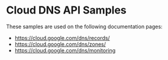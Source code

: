# Cloud DNS API Samples

<!-- auto-doc-link -->
These samples are used on the following documentation pages:

>
* https://cloud.google.com/dns/records/
* https://cloud.google.com/dns/zones/
* https://cloud.google.com/dns/monitoring

<!-- end-auto-doc-link -->
